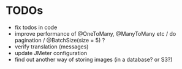 # TODOs

- fix todos in code
- improve performance of @OneToMany, @ManyToMany etc / do pagination / @BatchSize(size = 5) ?
- verify translation (messages)
- update JMeter configuration
- find out another way of storing images (in a database? or S3?)
